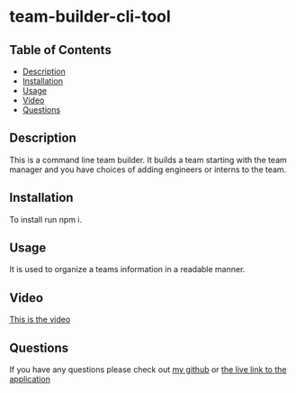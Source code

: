# team-builder-cli-tool
  ## Table of Contents
  * [Description](#description)
  * [Installation](#installation)
  * [Usage](#usage)
  * [Video](#video)
  * [Questions](#questions)

  ## Description
  This is a command line team builder. It builds a team starting with the team manager and you have choices of adding engineers or interns to the team. 

  ## Installation
  To install run npm i.
  
  ## Usage
  It is used to organize a teams information in a readable manner.

  ## Video
  [This is the video](./images/team-generator-vid-attempt.webm)

  ## Questions
  If you have any questions please check out [my github](https://github.com/Naomilounsbury/team-builder-cli-toolss) or [the live link to the application](https://naomilounsbury.github.io/team-builder-cli-tool/)

